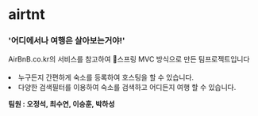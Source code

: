 
# airtnt
<h3>'어디에서나 여행은 살아보는거야!'</h3>
AirBnB.co.kr의 서비스를 참고하여 🍃스프링 MVC 방식으로 만든 팀프로젝트입니다 <br><br>
<li>누구든지 간편하게 숙소를 등록하여 호스팅을 할 수 있습니다.
<li>다양한 검색필터를 이용하여 숙소를 검색하고 어디든지 여행 할 수 있습니다.

<b>팀원 : 오정석, 최수연, 이승훈, 박하성</b>
